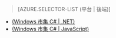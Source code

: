 > [AZURE.SELECTOR-LIST (平台 | 後端)]
- [(Windows 市集 C# | .NET)](mobile-services-dotnet-backend-windows-store-dotnet-aad-graph-info.md)
- [(Windows 市集 C# | JavaScript)](mobile-services-javascript-backend-windows-store-dotnet-aad-graph-info.md)

<!--HONumber=42-->
